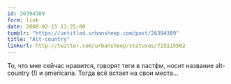 ```yaml
---
id: 26394389
form: link
date: 2008-02-15 11:25:00
tumblr: "https://untitled.urbansheep.com/post/26394389"
title: "Alt-country"
linkurl: http://twitter.com/urbansheep/statuses/715115502
---
```

<p>То, что мне сейчас нравится, говорят теги в ластфм, носит название alt-country (!) и americana. Тогда всё встает на свои места&hellip;</p>
